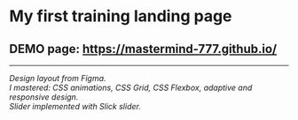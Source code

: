 # My first training landing page

## DEMO page: https://mastermind-777.github.io/ 

---

*Design layout from Figma.*    
*I mastered: CSS animations, CSS Grid, CSS Flexbox, adaptive and responsive design.*    
*Slider implemented with Slick slider.*  
